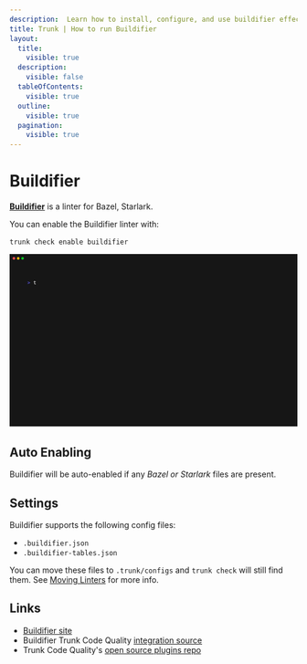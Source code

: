 ```yaml
---
description:  Learn how to install, configure, and use buildifier effectively for Bazel build scripts.
title: Trunk | How to run Buildifier
layout:
  title:
    visible: true
  description:
    visible: false
  tableOfContents:
    visible: true
  outline:
    visible: true
  pagination:
    visible: true
---
```


# Buildifier

[**Buildifier**](https://github.com/rhysd/actionlint) is a linter for Bazel, Starlark.

You can enable the Buildifier linter with:

```shell
trunk check enable buildifier
```
![buildifier example output](/.gitbook/assets/buildifier.gif)
## Auto Enabling

Buildifier will be auto-enabled if any *Bazel or Starlark* files are present.

## Settings

Buildifier supports the following config files:
* `.buildifier.json`
* `.buildifier-tables.json`

You can move these files to `.trunk/configs` and `trunk check` will still find them. See [Moving Linters](../configure-linters#moving-linters) for more info.




## Links

- [Buildifier site](https://github.com/rhysd/actionlint)
- Buildifier Trunk Code Quality [integration source](https://github.com/trunk-io/plugins/tree/main/linters/buildifier)
- Trunk Code Quality's [open source plugins repo](https://github.com/trunk-io/plugins/tree/main)
